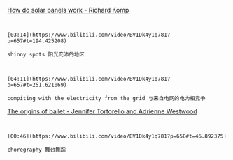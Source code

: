 [How do solar panels work - Richard Komp](https://www.bilibili.com/video/BV1Dk4y1q781?p=657)

```ad-note


[03:14](https://www.bilibili.com/video/BV1Dk4y1q781?p=657#t=194.425208)

shinny spots 阳光充沛的地区

```

```ad-note


[04:11](https://www.bilibili.com/video/BV1Dk4y1q781?p=657#t=251.621069)

compiting with the electricity from the grid 与来自电网的电力相竞争

```

[The origins of ballet - Jennifer Tortorello and Adrienne Westwood](https://www.bilibili.com/video/BV1Dk4y1q781?p=658)


```ad-note


[00:46](https://www.bilibili.com/video/BV1Dk4y1q781?p=658#t=46.892375)

choregraphy 舞台舞蹈

```